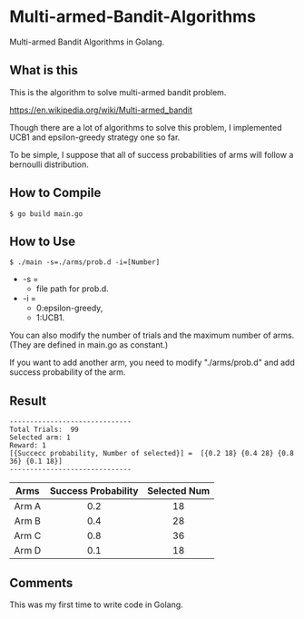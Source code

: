 # Multi-armed-Bandit-Algorithms
Multi-armed Bandit Algorithms in Golang.

## What is this
This is the algorithm to solve multi-armed bandit problem. <br>

https://en.wikipedia.org/wiki/Multi-armed_bandit <br>

Though there are a lot of algorithms to solve this problem, I implemented UCB1 and epsilon-greedy strategy one so far. <br>

To be simple, I suppose that all of success probabilities of arms will follow a bernoulli distribution. <br>

## How to Compile
```$ go build main.go```

## How to Use
```$ ./main -s=./arms/prob.d -i=[Number]```  <br>
* -s = 
  * file path for prob.d.
* -i = 
  * 0:epsilon-greedy,  
  * 1:UCB1.

You can also modify the number of trials and the maximum number of arms. (They are defined in main.go as constant.)

If you want to add another arm, you need to modify "./arms/prob.d" and add success probability of the arm.

## Result
   ```
   ------------------------------
   Total Trials:  99
   Selected arm: 1
   Reward: 1
   [{Succecc probability, Number of selected}] =  [{0.2 18} {0.4 28} {0.8 36} {0.1 18}]
   ------------------------------
   ```

| Arms | Success Probability | Selected Num |
|:----:|:-------------------:|:------------:|
|Arm  A|         0.2         |      18      |
|Arm  B|         0.4         |      28      |
|Arm  C|         0.8         |      36      |
|Arm  D|         0.1         |      18      |

## Comments
This was my first time to write code in Golang. <br>
